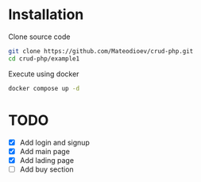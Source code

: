 # Installation
Clone source code
```bash
git clone https://github.com/Mateodioev/crud-php.git
cd crud-php/example1
```

Execute using docker
```bash
docker compose up -d
```

# TODO

- [x] Add login and signup
- [x] Add main page
- [x] Add lading page
- [ ] Add buy section
